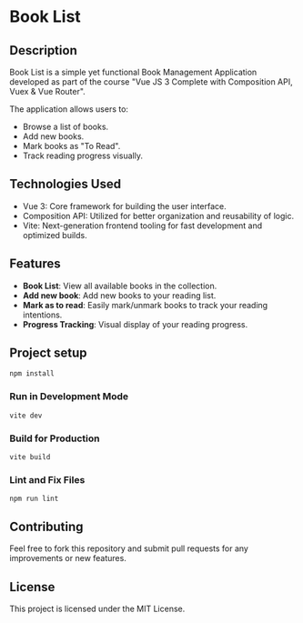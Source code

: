 # Book List

## Description
Book List is a simple yet functional Book Management Application developed as part of the course "Vue JS 3 Complete with Composition API, Vuex & Vue Router".

The application allows users to:

- Browse a list of books.
- Add new books.
- Mark books as "To Read".
- Track reading progress visually.

## Technologies Used
- Vue 3: Core framework for building the user interface.
- Composition API: Utilized for better organization and reusability of logic.
- Vite: Next-generation frontend tooling for fast development and optimized builds.

## Features
- **Book List**: View all available books in the collection.
- **Add new book**: Add new books to your reading list.
- **Mark as to read**: Easily mark/unmark books to track your reading intentions.
- **Progress Tracking**: Visual display of your reading progress.

## Project setup
```shell
npm install
```

### Run in Development Mode
```shell
vite dev
```

### Build for Production
```shell
vite build
```

###  Lint and Fix Files
```
npm run lint
```

## Contributing
Feel free to fork this repository and submit pull requests for any improvements or new features.

## License
This project is licensed under the MIT License.
